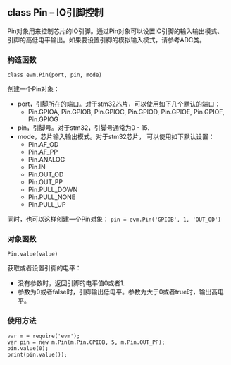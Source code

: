 ## class Pin – IO引脚控制

Pin对象用来控制芯片的IO引脚。通过Pin对象可以设置IO引脚的输入输出模式、 引脚的高低电平输出。如果要设置引脚的模拟输入模式，请参考ADC类。

### 构造函数

` class evm.Pin(port, pin, mode) `

 创建一个Pin对象：
*  port，引脚所在的端口。对于stm32芯片，可以使用如下几个默认的端口：
    *  Pin.GPIOA, Pin.GPIOB, Pin.GPIOC, Pin.GPIOD, Pin.GPIOE, Pin.GPIOF, Pin.GPIOG
*  pin，引脚号。对于stm32，引脚号通常为0 - 15.
*  mode，芯片输入输出模式。对于stm32芯片， 可以使用如下默认设置：
    *  Pin.AF_OD
    *  Pin.AF_PP
    *  Pin.ANALOG
    *  Pin.IN
    *  Pin.OUT_OD
    *  Pin.OUT_PP
    *  Pin.PULL_DOWN
    *  Pin.PULL_NONE
    *  Pin.PULL_UP

同时，也可以这样创建一个Pin对象：
    `pin = evm.Pin('GPIOB', 1, 'OUT_OD')`
    
    
### 对象函数

`Pin.value(value)`

获取或者设置引脚的电平：
*  没有参数时，返回引脚的电平值0或者1.
*  参数为0或者false时，引脚输出低电平。参数为大于0或者true时，输出高电平。


### 使用方法

```
var m = require('evm');
var pin = new m.Pin(m.Pin.GPIOB, 5, m.Pin.OUT_PP);
pin.value(0);
print(pin.value());
```

